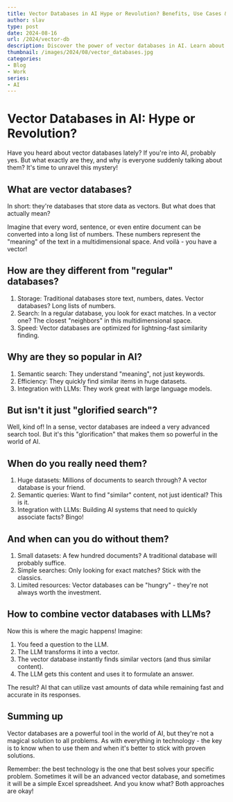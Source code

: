 ```yaml
---
title: Vector Databases in AI Hype or Revolution? Benefits, Use Cases & More
author: slav
type: post
date: 2024-08-16
url: /2024/vector-db
description: Discover the power of vector databases in AI. Learn about their benefits, use cases, and how to combine them with large language models (LLMs). Understand when to use them and when to stick with traditional solutions
thumbnail: /images/2024/08/vector_databases.jpg
categories:
- Blog
- Work
series:
- AI
---
```

# Vector Databases in AI: Hype or Revolution?

Have you heard about vector databases lately? If you're into AI, probably yes. But what exactly are they, and why is everyone suddenly talking about them? It's time to unravel this mystery!

## What are vector databases?

In short: they're databases that store data as vectors. But what does that actually mean?

Imagine that every word, sentence, or even entire document can be converted into a long list of numbers. These numbers represent the "meaning" of the text in a multidimensional space. And voilà - you have a vector!

## How are they different from "regular" databases?

1. Storage: Traditional databases store text, numbers, dates. Vector databases? Long lists of numbers.
2. Search: In a regular database, you look for exact matches. In a vector one? The closest "neighbors" in this multidimensional space.
3. Speed: Vector databases are optimized for lightning-fast similarity finding.

## Why are they so popular in AI?

1. Semantic search: They understand "meaning", not just keywords.
2. Efficiency: They quickly find similar items in huge datasets.
3. Integration with LLMs: They work great with large language models.

## But isn't it just "glorified search"?

Well, kind of! In a sense, vector databases are indeed a very advanced search tool. But it's this "glorification" that makes them so powerful in the world of AI.

## When do you really need them?

1. Huge datasets: Millions of documents to search through? A vector database is your friend.
2. Semantic queries: Want to find "similar" content, not just identical? This is it.
3. Integration with LLMs: Building AI systems that need to quickly associate facts? Bingo!

## And when can you do without them?

1. Small datasets: A few hundred documents? A traditional database will probably suffice.
2. Simple searches: Only looking for exact matches? Stick with the classics.
3. Limited resources: Vector databases can be "hungry" - they're not always worth the investment.

## How to combine vector databases with LLMs?

Now this is where the magic happens! Imagine:

1. You feed a question to the LLM.
2. The LLM transforms it into a vector.
3. The vector database instantly finds similar vectors (and thus similar content).
4. The LLM gets this content and uses it to formulate an answer.

The result? AI that can utilize vast amounts of data while remaining fast and accurate in its responses.

## Summing up

Vector databases are a powerful tool in the world of AI, but they're not a magical solution to all problems. As with everything in technology - the key is to know when to use them and when it's better to stick with proven solutions.

Remember: the best technology is the one that best solves your specific problem. Sometimes it will be an advanced vector database, and sometimes it will be a simple Excel spreadsheet. And you know what? Both approaches are okay!